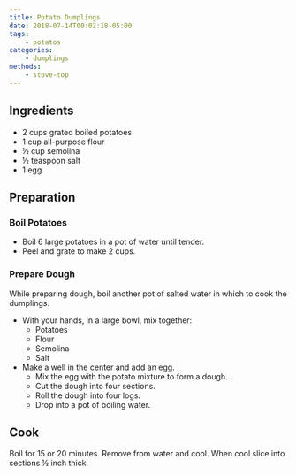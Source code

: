 ```yaml
---
title: Potato Dumplings
date: 2018-07-14T00:02:18-05:00
tags:
    - potatos
categories: 
    - dumplings
methods:
    - stove-top
---
```

## Ingredients

-   2 cups grated boiled potatoes
-   1 cup all-purpose flour
-   ½ cup semolina
-   ½ teaspoon salt
-   1 egg

## Preparation

### Boil Potatoes

-   Boil 6 large potatoes in a pot of water until tender.
-   Peel and grate to make 2 cups.

### Prepare Dough

While preparing dough, boil another pot of salted water in which to cook
the dumplings.

-   With your hands, in a large bowl, mix together:
    -   Potatoes
    -   Flour
    -   Semolina
    -   Salt
-   Make a well in the center and add an egg.
    -   Mix the egg with the potato mixture to form a dough.
    -   Cut the dough into four sections.
    -   Roll the dough into four logs.
    -   Drop into a pot of boiling water.

## Cook

Boil for 15 or 20 minutes. Remove from water and cool. When cool slice
into sections ½ inch thick.
